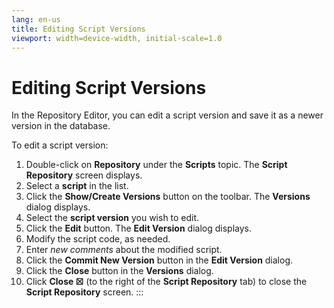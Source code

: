 ```yaml
---
lang: en-us
title: Editing Script Versions
viewport: width=device-width, initial-scale=1.0
---
```


#  Editing Script Versions

In the Repository Editor, you can edit a script version and save it as a
newer version in the database.

To edit a script version:

1.  Double-click on **Repository** under the **Scripts** topic. The
    **Script Repository** screen displays.
2.  Select a **script** in the list.
3.  Click the **Show/Create Versions** button on the toolbar. The
    **Versions** dialog displays.
4.  Select the **script version** you wish to edit.
5.  Click the **Edit** button. The **Edit Version** dialog displays.
6.  Modify the script code, as needed.
7.  Enter *new comments* about the modified script.
8.  Click the **Commit New Version** button in the **Edit Version**
    dialog.
9.  Click the **Close** button in the **Versions** dialog.
10. Click **Close ☒** (to the right of the **Script Repository** tab) to
    close the **Script Repository** screen.
:::

 

